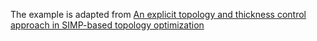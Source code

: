 The example is adapted from [An explicit topology and thickness control approach in SIMP-based topology optimization](https://doi.org/10.1016/j.compstruc.2024.107631)
